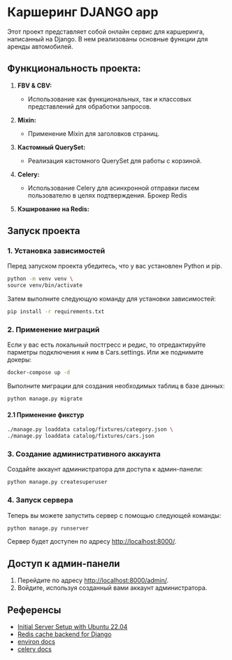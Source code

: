 


# Каршеринг DJANGO app

Этот проект представляет собой онлайн сервис для каршеринга, написанный на Django. В нем реализованы основные функции для аренды автомобилей.

## Функциональность проекта:

1. **FBV & CBV:**
   - Использование как функциональных, так и классовых представлений для обработки запросов.

2. **Mixin:**
   - Применение Mixin для заголовков страниц.

3. **Кастомный QuerySet:**
   - Реализация кастомного QuerySet для работы с корзиной.

4. **Celery:**
   - Использование Celery для асинхронной отправки писем пользователю в целях подтверждения. Брокер Redis

5. **Кэширование на Redis:**

## Запуск проекта

### 1. Установка зависимостей

Перед запуском проекта убедитесь, что у вас установлен Python и pip. 

```bash
python -m venv venv \
source venv/bin/activate
```
Затем выполните следующую команду для установки зависимостей:

```bash
pip install -r requirements.txt
```

### 2. Применение миграций
Если у вас есть локальный постгресс и редис, то отредактируйте парметры подключения к ним в Cars.settings.
Или же поднимите докеры:

```bash
docker-compose up -d
```

Выполните миграции для создания необходимых таблиц в базе данных:

```bash
python manage.py migrate
```
#### 2.1 Применение фикстур
```bash
./manage.py loaddata catalog/fixtures/category.json \
./manage.py loaddata catalog/fixtures/cars.json 
```

### 3. Создание административного аккаунта

Создайте аккаунт администратора для доступа к админ-панели:

```bash
python manage.py createsuperuser
```

### 4. Запуск сервера

Теперь вы можете запустить сервер с помощью следующей команды:

```bash
python manage.py runserver
```

Сервер будет доступен по адресу [http://localhost:8000/](http://localhost:8000/).

## Доступ к админ-панели

1. Перейдите по адресу [http://localhost:8000/admin/](http://localhost:8000/admin/).
2. Войдите, используя созданный вами аккаунт администратора.

## Референсы
+ [Initial Server Setup with Ubuntu 22.04](https://www.digitalocean.com/community/tutorials/initial-server-setup-with-ubuntu-22-04)
+ [Redis cache backend for Django](https://github.com/jazzband/django-redis)
+ [environ docs](https://django-environ.readthedocs.io/en/latest/quickstart.html)
+ [celery docs](https://docs.celeryq.dev/en/stable/django/first-steps-with-django.html)
